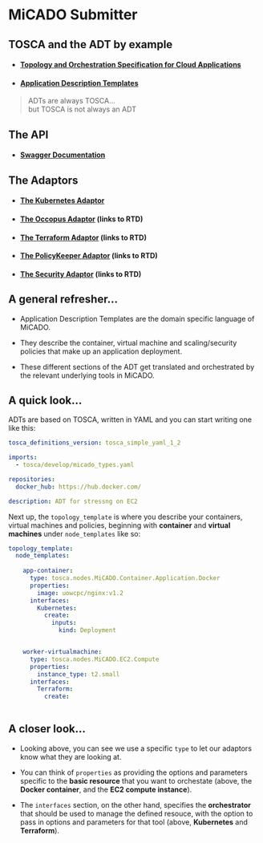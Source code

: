 # MiCADO Submitter 

## TOSCA and the ADT by example


- #### [Topology and Orchestration Specification for Cloud Applications](https://oasis-open.org/committees/tosca/)
- #### [Application Description Templates](https://github.com/micado-scale/tosca/tree/master/ADT)

> ADTs are always TOSCA...  
> but TOSCA is not always an ADT

## The API

- #### [Swagger Documentation](swagger.html)

## The Adaptors

- #### [The Kubernetes Adaptor](k8s.md)
- #### [The Occopus Adaptor](https://micado-scale.readthedocs.io/en/latest/application_description.html#virtual-machine) (links to RTD)
- #### [The Terraform Adaptor](https://micado-scale.readthedocs.io/en/latest/application_description.html#virtual-machine) (links to RTD)
- #### [The PolicyKeeper Adaptor](https://micado-scale.readthedocs.io/en/latest/application_description.html#scaling-policy) (links to RTD)
- #### [The Security Adaptor](https://micado-scale.readthedocs.io/en/latest/application_description.html#network-policy) (links to RTD)

## A general refresher...

* Application Description Templates are the domain specific language of MiCADO.

* They describe the container, virtual machine and scaling/security policies that make up an application deployment.

* These different sections of the ADT get translated and orchestrated by the relevant underlying tools in MiCADO.

## A quick look...

ADTs are based on TOSCA, written in YAML and you can start writing one like this:

```yaml
tosca_definitions_version: tosca_simple_yaml_1_2

imports:
  - tosca/develop/micado_types.yaml

repositories:
  docker_hub: https://hub.docker.com/

description: ADT for stressng on EC2
```

Next up, the `topology_template` is where you describe your containers, virtual machines and policies, beginning with **container** and **virtual machines** under `node_templates`  like so:

```yaml
topology_template:
  node_templates:
  
    app-container:
      type: tosca.nodes.MiCADO.Container.Application.Docker
      properties:
        image: uowcpc/nginx:v1.2
      interfaces:
        Kubernetes:
          create:
            inputs:
              kind: Deployment


    worker-virtualmachine:
      type: tosca.nodes.MiCADO.EC2.Compute
      properties:
        instance_type: t2.small
      interfaces:
        Terraform:
          create:
      
```

## A closer look...

* Looking above, you can see we use a specific `type` to let our adaptors know what they are looking at.

* You can think of `properties` as providing the options and parameters specific to the **basic resource** that you want to orchestate (above, the **Docker container**, and the **EC2 compute instance**).
  
* The `interfaces` section, on the other hand, specifies the **orchestrator** that should be used to manage the defined resouce, with the option to pass in options and parameters for that tool (above, **Kubernetes** and **Terraform**).